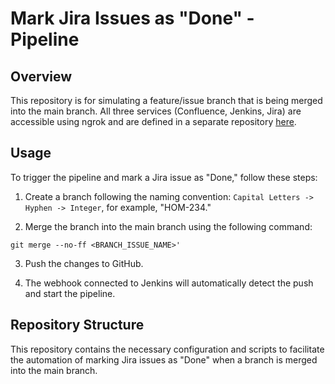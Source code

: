 # Mark Jira Issues as "Done" - Pipeline

## Overview

This repository is for simulating a feature/issue branch that is being merged into the main branch. All three services (Confluence, Jenkins, Jira) are accessible using ngrok and are defined in a separate repository [here](https://github.com/PriSchool/methoda_home_assignment_done_issue).

## Usage

To trigger the pipeline and mark a Jira issue as "Done," follow these steps:

1. Create a branch following the naming convention: `Capital Letters -> Hyphen -> Integer`, for example, "HOM-234."

2. Merge the branch into the main branch using the following command:
```
git merge --no-ff <BRANCH_ISSUE_NAME>'
```

3. Push the changes to GitHub.

4. The webhook connected to Jenkins will automatically detect the push and start the pipeline.

## Repository Structure

This repository contains the necessary configuration and scripts to facilitate the automation of marking Jira issues as "Done" when a branch is merged into the main branch.
